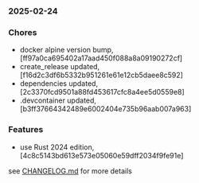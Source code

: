 ### 2025-02-24

### Chores
+ docker alpine version bump, [ff97a0ca695402a17aad450f088a8a09190272cf]
+ create_release updated, [f16d2c3df6b5332b951261e61e12cb5daee8c592]
+ dependencies updated, [2c3370fcd9501a88fd453617cfc8a4ee5d0559e8]
+ .devcontainer updated, [b3ff37664342489e6002404e735b96aab007a963]

### Features
+ use Rust 2024 edition, [4c8c5143bd613e573e05060e59dff2034f9fe91e]

see <a href='https://github.com/mrjackwills/flightbox_backend/blob/main/CHANGELOG.md'>CHANGELOG.md</a> for more details
